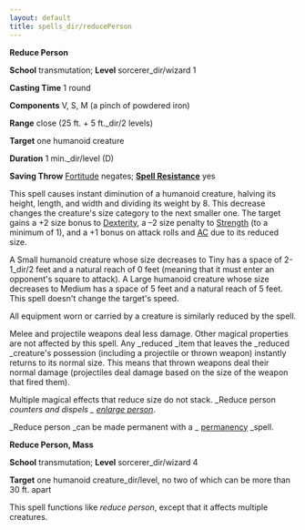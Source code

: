 ```yaml
---
layout: default
title: spells_dir/reducePerson
---
```

 **Reduce Person**

**School** transmutation; **Level** sorcerer_dir/wizard 1

**Casting Time** 1 round

**Components** V, S, M (a pinch of powdered iron)

**Range** close (25 ft. + 5 ft._dir/2 levels)

**Target** one humanoid creature

**Duration** 1 min._dir/level (D)

**Saving Throw** [Fortitude](../combat#_fortitude) negates; **[Spell Resistance](../glossary#_spell-resistance)** yes

This spell causes instant diminution of a humanoid creature, halving its height, length, and width and dividing its weight by 8. This decrease changes the creature's size category to the next smaller one. The target gains a +2 size bonus to [Dexterity](../gettingStarted#_dexterity), a –2 size penalty to [Strength](../gettingStarted#_strength) (to a minimum of 1), and a +1 bonus on attack rolls and [AC](../combat#_armor-class) due to its reduced size.

A Small humanoid creature whose size decreases to Tiny has a space of 2-1_dir/2 feet and a natural reach of 0 feet (meaning that it must enter an opponent's square to attack). A Large humanoid creature whose size decreases to Medium has a space of 5 feet and a natural reach of 5 feet. This spell doesn't change the target's speed.

All equipment worn or carried by a creature is similarly reduced by the spell.

Melee and projectile weapons deal less damage. Other magical properties are not affected by this spell. Any _reduced _item that leaves the _reduced _creature's possession (including a projectile or thrown weapon) instantly returns to its normal size. This means that thrown weapons deal their normal damage (projectiles deal damage based on the size of the weapon that fired them).

Multiple magical effects that reduce size do not stack. _Reduce person _counters and dispels _ [enlarge person](enlargePerson#_enlarge-person)_.

_Reduce person _can be made permanent with a _ [permanency](permanency#_permanency) _spell.

**Reduce Person, Mass**

**School** transmutation; **Level** sorcerer_dir/wizard 4

**Target** one humanoid creature_dir/level, no two of which can be more than 30 ft. apart

This spell functions like _reduce person_, except that it affects multiple creatures.

